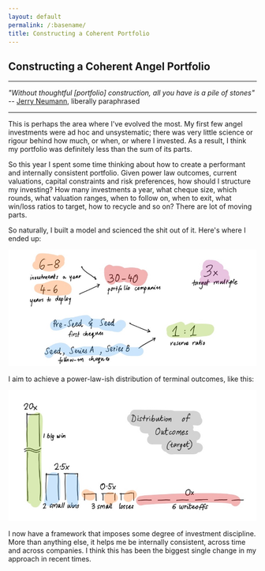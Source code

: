 ```yaml
---
layout: default
permalink: /:basename/
title: Constructing a Coherent Portfolio
---
```


## Constructing a Coherent Angel Portfolio

----
*"Without thoughtful [portfolio] construction, all you have is a pile of stones"* -- [Jerry Neumann](http://reactionwheel.net), liberally paraphrased

----

This is perhaps the area where I've evolved the most.  My first few angel investments were ad hoc and unsystematic; there was very little science or rigour behind how much, or when, or where I invested.  As a result, I think my portfolio was definitely less than the sum of its parts.

So this year I spent some time thinking about how to create a performant and internally consistent portfolio.  Given power law outcomes, current valuations, capital constraints and risk preferences, how should I structure my investing? How many investments a year, what cheque size, which rounds, what valuation ranges, when to follow on, when to exit, what win/loss ratios to target, how to recycle and so on?  There are lot of moving parts. 

So naturally, I built a model and scienced the shit out of it. Here's where I ended up: 

<img src="/assets/img/portfolio-parameters.jpg" class="image">

I aim to achieve a power-law-ish distribution of terminal outcomes, like this: 

<img src="/assets/img/distribution-outcomes.jpg" class="image">

I now have a framework that imposes some degree of investment discipline.  More than anything else, it helps me be internally consistent, across time and across companies.  I think this has been the biggest single change in my approach in recent times.

